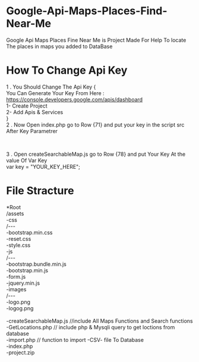 # Google-Api-Maps-Places-Find-Near-Me
Google Api Maps Places Fine Near Me is Project Made For Help To locate The places in maps you added to DataBase 
# How To Change Api Key 
1 . You Should Change The Api Key {<br>
You Can Generate Your Key From Here : https://console.developers.google.com/apis/dashboard<br>
1- Create Project <br>
2- Add Apis & Services<br>
}<br>
2 . Now Open index.php go to Row {71} and put your key in the script src After Key Parametrer<br>
<script defer src="https://maps.googleapis.com/maps/api/js?libraries=geometry&key=YOUR_KEY_HERE&callback=createSearchableMap"></script><br>
3 . Open createSearchableMap.js go to Row {78} and put Your Key At the value Of Var Key<br>
  var key = "YOUR_KEY_HERE";<br>
# File Stracture
 *Root<br>
 /assets<br>
  -css<br>
    /---<br>
        -bootstrap.min.css<br>
        -reset.css<br>
        -style.css<br>
  -js<br>
    /---<br>
        -bootstrap.bundle.min.js<br>
        -bootstrap.min.js<br>
        -form.js        <br>
        -jquery.min.js<br>
  -images<br>
    /---<br>
        -logo.png<br>
        -logog.png<br>
<br>
 -createSearchableMap.js  //include All  Maps Functions and Search functions<br>
 -GetLocations.php        // include php & Mysqli query to get loctions from database<br>
 -import.php              // function to import -CSV- file To Database <br>
 -index.php<br>
 -project.zip<br>
